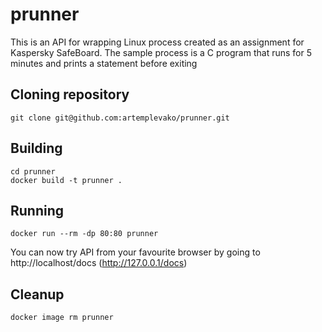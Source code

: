 # prunner
This is an API for wrapping Linux process created as an assignment for 
Kaspersky SafeBoard. The sample process is a C program that runs for 5 
minutes and prints a statement before exiting
## Cloning repository
```
git clone git@github.com:artemplevako/prunner.git
```
## Building
```
cd prunner
docker build -t prunner .
```
## Running
```
docker run --rm -dp 80:80 prunner
```
You can now try API from your favourite browser by going to 
http://localhost/docs (http://127.0.0.1/docs)
## Cleanup
```
docker image rm prunner
```
